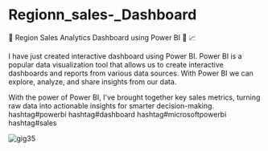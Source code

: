 # Regionn_sales-_Dashboard

📅 Region Sales Analytics Dashboard using Power BI 📃 📈 

I have just created interactive dashboard using Power BI.
Power BI is a popular data visualization tool that allows us to create interactive dashboards and reports from various data sources. With Power BI we can explore, analyze, and share insights from our data.

With the power of Power BI, I've brought together key sales metrics, turning raw data into actionable insights for smarter decision-making.
hashtag#powerbi hashtag#dashboard hashtag#microsoftpowerbi hashtag#sales

![gig35](https://github.com/shalutha1/Regionn_sales-_Dashboard/assets/90474520/c7a01d38-44f1-464d-bca9-ae550871aca7)
